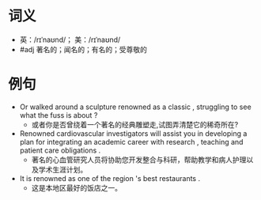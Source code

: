 # 词义
- 英：/rɪˈnaʊnd/； 美：/rɪˈnaʊnd/
- #adj 著名的；闻名的；有名的；受尊敬的
# 例句
- Or walked around a sculpture renowned as a classic , struggling to see what the fuss is about ?
	- 或者你是否曾绕着一个著名的经典雕塑走,试图弄清楚它的稀奇所在?
- Renowned cardiovascular investigators will assist you in developing a plan for integrating an academic career with research , teaching and patient care obligations .
	- 著名的心血管研究人员将协助您开发整合与科研，帮助教学和病人护理以及学术生涯计划。
- It is renowned as one of the region 's best restaurants .
	- 这是本地区最好的饭店之一。
